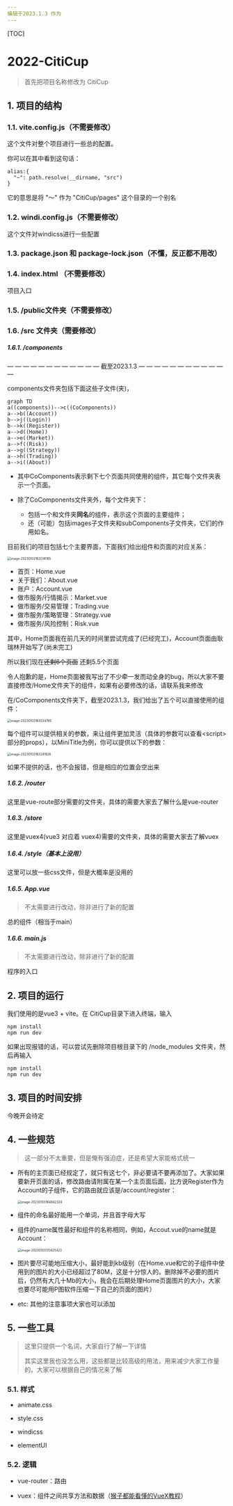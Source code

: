 ```yaml
---
编辑于2023.1.3 作为
---
```


[TOC]



# 2022-CitiCup

> 首先把项目名称修改为 CitiCup



## 1. 项目的结构

### 1.1. vite.config.js（不需要修改）

这个文件对整个项目进行一些总的配置。

你可以在其中看到这句话：

```vue
alias:{
  "~": path.resolve(__dirname, "src")
}
```

它的意思是将 "～" 作为 "CitiCup/pages" 这个目录的一个别名

### 1.2. windi.config.js（不需要修改）

这个文件对windicss进行一些配置



### 1.3. package.json 和 package-lock.json（不懂，反正都不用改）

### 1.4. index.html （不需要修改）

项目入口

### 1.5. /public文件夹（不需要修改）

### 1.6. /src 文件夹（需要修改）

##### 1.6.1. /components

— — — — — — — — — — — —          截至2023.1.3                 — — — — — — — — — — — —

components文件夹包括下面这些子文件(夹)，

```mermaid
graph TD
a((components))-->c((CoComponents))
a-->b((Account))
b-->j((Login))
b-->k((Register))
a-->d((Home))
a-->e((Market))
a-->f((Risk))
a-->g((Strategy))
a-->h((Trading))
a-->i((About))
```
- 其中CoComponents表示剩下七个页面共同使用的组件，其它每个文件夹表示一个页面。

- 除了CoComponents文件夹外，每个文件夹下：
  - 包括一个和文件夹**同名**的组件，表示这个页面的主要组件；
  - 还（可能）包括images子文件夹和subComponents子文件夹，它们的作用如名。

目前我们的项目包括七个主要界面，下面我们给出组件和页面的对应关系：

<img src="https://naturalifica.oss-cn-nanjing.aliyuncs.com/~/Users/wuchentian/SoloLearning/Blog/source/imgsimage-20230103162038165.png" alt="image-20230103162038165" style="zoom:50%;" />

- 首页：Home.vue
- 关于我们：About.vue
- 账户：Account.vue
- 做市服务/行情揭示：Market.vue
- 做市服务/交易管理：Trading.vue
- 做市服务/策略管理：Strategy.vue
- 做市服务/风险控制：Risk.vue



其中，Home页面我在前几天的时间里尝试完成了(已经完工)，Account页面由耿瑞林开始写了(尚未完工)

所以我们现在~~还剩6个页面~~ 还剩5.5个页面

令人抱歉的是，Home页面被我写出了不少牵一发而动全身的bug，所以大家不要直接修改/Home文件夹下的组件，如果有必要修改的话，请联系我来修改

在/CoComponents文件夹下，截至2023.1.3，我们给出了五个可以直接使用的组件：

<img src="https://naturalifica.oss-cn-nanjing.aliyuncs.com/~/Users/wuchentian/SoloLearning/Blog/source/imgsimage-20230103163034765.png" alt="image-20230103163034765" style="zoom:50%;" />

每个组件可以提供相关的参数，来让组件更加灵活（具体的参数可以查看\<script>部分的props），以MiniTitle为例，你可以提供以下的参数：

<img src="https://naturalifica.oss-cn-nanjing.aliyuncs.com/~/Users/wuchentian/SoloLearning/Blog/source/imgsimage-20230103163241926.png" alt="image-20230103163241926" style="zoom:50%;" />

如果不提供的话，也不会报错，但是相应的位置会空出来



##### 1.6.2. /router

这里是vue-route部分需要的文件夹，具体的需要大家去了解什么是vue-router





##### 1.6.3. /store

这里是vuex4(vue3 对应着 vuex4)需要的文件夹，具体的需要大家去了解vuex



##### 1.6.4. /style（基本上没用）

这里可以放一些css文件，但是大概率是没用的



##### 1.6.5. App.vue

> 不太需要进行改动，除非进行了新的配置

总的组件（相当于main）



##### 1.6.6. main.js

> 不太需要进行改动，除非进行了新的配置

程序的入口

#### 

## 2. 项目的运行

我们使用的是vue3 + vite。在 CitiCup目录下进入终端，输入

```shell
npm install
npm run dev
```

如果出现报错的话，可以尝试先删除项目根目录下的 /node_modules 文件夹，然后再输入

```shell
npm install
npm run dev
```



## 3. 项目的时间安排

今晚开会待定







## 4. 一些规范

> 这一部分不太重要，但是俺有强迫症，还是希望大家能格式统一



- 所有的主页面已经规定了，就只有这七个，非必要请不要再添加了。大家如果要新开页面的话，修改路由请附属在某一个主页面后面，比方说Register作为Account的子组件，它的路由就应该是/account/register：

  

  <img src="https://naturalifica.oss-cn-nanjing.aliyuncs.com/~/Users/wuchentian/SoloLearning/Blog/source/imgsimage-20230103164842324.png" alt="image-20230103164842324" style="zoom:50%;" />

  

- 组件的命名最好能用一个单词，并且首字母大写

- 组件的name属性最好和组件的名称相同，例如，Accout.vue的name就是Account：

  

  <img src="https://naturalifica.oss-cn-nanjing.aliyuncs.com/~/Users/wuchentian/SoloLearning/Blog/source/imgsimage-20230103170425423.png" alt="image-20230103170425423" style="zoom:50%;" />

  

- 图片要尽可能地压缩大小，最好能到kb级别（在Home.vue和它的子组件中使用到的图片的大小已经超过了80M，这是十分惊人的。删除掉不必要的图片后，仍然有大几十Mb的大小，我会在后期处理Home页面图片的大小，大家也要尽可能用P图软件压缩一下自己的页面的图片）

- etc: 其他的注意事项大家也可以添加



## 5. 一些工具

> 这里只提供一个名词，大家自行了解一下详情
>
> 其实这里我也没怎么用，这些都是比较高级的用法，用来减少大家工作量的。大家可以根据自己的情况来了解



### 5.1. 样式

- animate.css
- style.css

- windicss

- elementUI



### 5.2. 逻辑

- vue-router：路由

- vuex：组件之间共享方法和数据（[猴子都能看懂的VueX教程](https://juejin.cn/post/6928468842377117709)）







